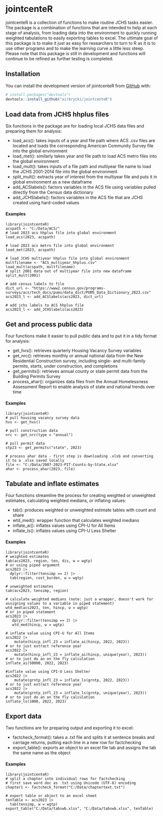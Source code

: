 # jointcenteR

jointcenteR is a collection of functions to make routine JCHS tasks easier. The package is a combination of functions that are intended to help at each stage of analysis,
from loading data into the environment to quickly running weighted tabulations to easily exporting tables to excel. The ultimate goal of this package is to make it just as
easy for researchers to turn to R as it is to use other programs and to make the learning curve a little less steep. Please note that this package is still in development
and functions will continue to be refined as further testing is completed.

## Installation

You can install the development version of jointcenteR from [GitHub](https://github.com/) with:

``` r
# install.packages("devtools")
devtools::install_github("airbrycki/jointcenteR")
```

## Load data from JCHS hhplus files

Six functions in the package are for loading local JCHS data files and preparing them for analysis:
* load_acs(): takes inputs of a year and file path where ACS .csv files are located and loads the corresponding American Community Survey file into the global environment
* load_met(): similarly takes year and file path to load ACS metro files into the global environment
* load_mult(): takes inputs of a file path and multiyear file name to load the JCHS 2001-2014 file into the global environment
* split_mult(): extracts year of interest from the multiyear file and puts it in global environment as a new dataframe
* add_ACSlabels(): factors variables in the ACS file using variables pulled directly from the Census data dictionary
* add_JCHSlabels(): factors variables in the ACS file that are JCHS created using hard-coded values

#### Examples
```{r example}
library(jointcenteR)
acspath <- "C:/Data/ACS/"
# load 2023 acs hhplus file into global environment
load_acs(2023, acspath)

# load 2023 acs metro file into global environment
load_met(2023, acspath)

# load JCHS multiyear hhplus file into global environment
multfilename <- "ACS_multiyear_hhplus.csv"
load_mult(acspath, multfilename)
# split 2001 data out of multiyear file into new dataframe
split_mult(2001)

# add census labels to file
dict_url <- "https://www2.census.gov/programs-surveys/acs/tech_docs/pums/data_dict/PUMS_Data_Dictionary_2023.csv"
acs2023_l <- add_ACSlabels(acs2023, dict_url)

# add jchs labels to ACS hhplus file
acs2023_l <- add_JCHSlabels(acs2023)
```
## Get and process public data

Four functions make it easier to pull public data and to put it in a tidy format for analysis:
* get_hvs(): retrieves quarterly Housing Vacancy Survey variables
* get_nrc(): retrieves monthly or annual national data from the New Residential Construction survey, including single- and multi-family permits,
  starts, under construction, and completions
* get_permits(): retrieves annual county or state permit data from the Building Permits Survey
* process_ahar(): organizes data files from the Annual Homelessness Assessment Report to enable analysis of state and national trends over time

#### Examples
```{r example2}
library(jointcenteR)
# pull housing vacancy survey data
hvs <- get_hvs()

# pull construction data
nrc <- get_nrc(type = "annual")

# pull permit data
stp23 <- get_permits("state", 2023)

# process ahar data - first step is downloading .xlsb and converting it to a .xlsx saved locally
file <- "C:/Data/2007-2023-PIT-Counts-by-State.xlsx"
ahar <- process_ahar(2023, file)
```

## Tabulate and inflate estimates

Four functions streamline the process for creating weighted or unweighted estimates, calculating weighted medians, or inflating values:
* tab(): produces weighted or unweighted estimate tables with count and share
* wtd_med(): wrapper function that calculates weighted medians
* inflate_ai(): inflates values using CPI-U for All Items
* inflate_ls(): inflates values using CPI-U Less Shelter

#### Examples
```{r example3}
library(jointcenteR)
# weighted estimates
tab(acs2023, region, ten, dis, w = wgtp)
# or using piped argument
acs2023 |>
  dplyr::filter(tensimp == 2) |>
  tab(region, cost_burden, w = wgtp)

# unweighted estimates
tab(acs2023, tensimp, region)

# calculate weighted medians (note: just a wrapper, doesn't work for assigning values to a variable in piped statement)
wtd_med(acs2023, ten, hincp, w = wgtp)
# or in piped statement
acs2023 |>
   dplyr::filter(tensimp == 2) |>
   wtd_med(hincp, w = wgtp)

# inflate value using CPI-U for All Items
acs2022 |>
    mutate(hincp_infl_23 = inflate_ai(hincp, 2022, 2023))
# or to just extract reference year
acs2022 |>
    mutate(hincp_infl_23 = inflate_ai(hincp, unique(year), 2023))
# or to just do an on the fly calculation
inflate_ai(50000, 2022, 2023)

#inflate value using CPI-U Less Shelter
acs2022 |>
    mutate(grntp_infl_23 = inflate_ls(grntp, 2022, 2023))
# or to just extract reference year
acs2022 |>
    mutate(grntp_infl_23 = inflate_ls(grntp, unique(year), 2023))
# or to just do an on the fly calculation
inflate_ls(1000, 2022, 2023)
```

## Export data

Two functions are for preparing output and exporting it to excel:
* factcheck_format(): takes a .txt file and splits it at sentence breaks and carriage returns, putting each line in a new row for factchecking
* export_table(): exports an object to an excel file tab and assigns the tab the same name as the object

#### Examples
```{rexample4}
library(jointcenteR)
# split a chapter into individual rows for factchecking
# first save word doc as .txt using Unicode (UTF-8) encoding
chapter1 <- factcheck_format("C:/Data/chaptertext.txt")

# export table or object to an excel sheet
tenTable <- acs2023 |>
  tab(tensimp, w = wgtp)
export_table("C:/Data/tabswb.xlsx", "C:/Data/tabswb.xlsx", tenTable)
```
